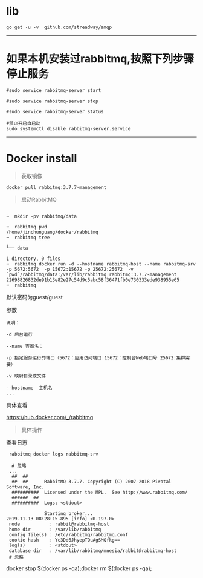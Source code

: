  # lib
 
 ``` 
 go get -u -v  github.com/streadway/amqp
 ```
 
 
 --- 
 
# 如果本机安装过rabbitmq,按照下列步骤停止服务
 
 ``` 
#sudo service rabbitmq-server start

#sudo service rabbitmq-server stop

#sudo service rabbitmq-server status

#禁止开启自启动
sudo systemctl disable rabbitmq-server.service
 
 ```
 ---
 
# Docker install

> 获取镜像

``` 
docker pull rabbitmq:3.7.7-management
```
 
> 启动RabbitMQ
``` 

➜  mkdir -pv rabbitmq/data

➜  rabbitmq pwd
/home/jinchunguang/docker/rabbitmq
➜  rabbitmq tree
.
└── data

1 directory, 0 files
➜  rabbitmq docker run -d --hostname rabbitmq-host --name rabbitmq-srv -p 5672:5672  -p 15672:15672 -p 25672:25672  -v `pwd`/rabbitmq/data:/var/lib/rabbitmq rabbitmq:3.7.7-management
22698826832de91b13e82e27c54d9c5abc58f36471fb0e730333ede938955e65
➜  rabbitmq 
```

默认密码为guest/guest

参数

``` 
说明：

-d 后台运行

--name 容器名；

-p 指定服务运行的端口（5672：应用访问端口 15672：控制台Web端口号 25672:集群需要） 

-v 映射目录或文件

--hostname  主机名
...
```

具体查看

https://hub.docker.com/_/rabbitmq

> 具体操作

查看日志
``` 
 rabbitmq docker logs rabbitmq-srv

  # 忽略
 ...
  ##  ##
  ##  ##      RabbitMQ 3.7.7. Copyright (C) 2007-2018 Pivotal Software, Inc.
  ##########  Licensed under the MPL.  See http://www.rabbitmq.com/
  ######  ##
  ##########  Logs: <stdout>

              Starting broker...
2019-11-13 08:28:15.895 [info] <0.197.0> 
 node           : rabbit@rabbitmq-host
 home dir       : /var/lib/rabbitmq
 config file(s) : /etc/rabbitmq/rabbitmq.conf
 cookie hash    : Yc3Dd6JhyepTOuAgSMQfkg==
 log(s)         : <stdout>
 database dir   : /var/lib/rabbitmq/mnesia/rabbit@rabbitmq-host
 # 忽略
```





docker stop $(docker ps -qa);docker rm $(docker ps -qa);



